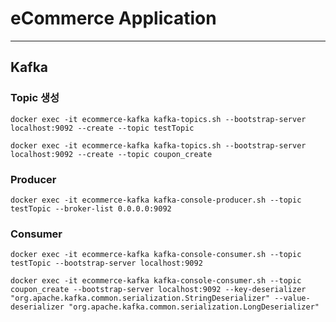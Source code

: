 # eCommerce Application

---

## Kafka

### Topic 생성
~~~shell
docker exec -it ecommerce-kafka kafka-topics.sh --bootstrap-server localhost:9092 --create --topic testTopic
~~~
~~~shell
docker exec -it ecommerce-kafka kafka-topics.sh --bootstrap-server localhost:9092 --create --topic coupon_create
~~~

### Producer
~~~shell
docker exec -it ecommerce-kafka kafka-console-producer.sh --topic testTopic --broker-list 0.0.0.0:9092
~~~

### Consumer
~~~shell
docker exec -it ecommerce-kafka kafka-console-consumer.sh --topic testTopic --bootstrap-server localhost:9092
~~~
~~~shell
docker exec -it ecommerce-kafka kafka-console-consumer.sh --topic coupon_create --bootstrap-server localhost:9092 --key-deserializer "org.apache.kafka.common.serialization.StringDeserializer" --value-deserializer "org.apache.kafka.common.serialization.LongDeserializer"
~~~